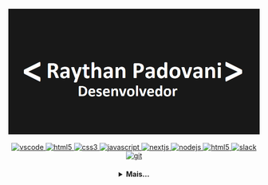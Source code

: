 [![banner](./banner.png)](https://github.com/raythan)

  <p align="center">
   <a href="https://code.visualstudio.com/">
      <img src="https://cdn.jsdelivr.net/gh/devicons/devicon/icons/vscode/vscode-original.svg" alt="vscode" width="40" height="40"/>
   </a>
   <a href="https://developer.mozilla.org/pt-BR/docs/Web/HTML">
      <img src="https://cdn.jsdelivr.net/gh/devicons/devicon/icons/html5/html5-plain.svg" alt="html5" width="40" height="40"/>
   </a>
   <a href="https://developer.mozilla.org/pt-BR/docs/Web/CSS">
      <img src="https://cdn.jsdelivr.net/gh/devicons/devicon/icons/css3/css3-plain.svg" alt="css3" width="40" height="40"/>
   </a>
   <a href="https://developer.mozilla.org/en-US/docs/Web/JavaScript">
      <img src="https://cdn.jsdelivr.net/gh/devicons/devicon/icons/javascript/javascript-original.svg" alt="javascript" width="40" height="40"/>
   </a>
   <a href="https://nextjs.org/">
      <img src="https://cdn.jsdelivr.net/gh/devicons/devicon/icons/nextjs/nextjs-line.svg" alt="nextjs" width="40" height="40"/>
   </a>
   <a href="https://nodejs.org">
      <img src="https://cdn.jsdelivr.net/gh/devicons/devicon/icons/nodejs/nodejs-original.svg" alt="nodejs" width="40" height="40"/>
   </a>
   <a href="https://www.electronjs.org/">
      <img src="https://cdn.jsdelivr.net/gh/devicons/devicon/icons/electron/electron-original.svg" alt="html5" width="40" height="40"/>
   </a>
   <a href="https://www.slack.com">
      <img src="https://cdn.jsdelivr.net/gh/devicons/devicon/icons/slack/slack-original.svg" alt="slack" width="40" height="40"/>
   </a>
   <a href="https://git-scm.com/">
      <img src="https://cdn.jsdelivr.net/gh/devicons/devicon/icons/git/git-original.svg" alt="git" width="40" height="40"/>
   </a>
</p>

<h4 align="center">
<details>
<summary>Mais...</summary>
<h1 align="center"><img src="https://media.giphy.com/media/hvRJCLFzcasrR4ia7z/giphy.gif" width="25px">Oi meu nome é [Raythan Padovani]</h1></img>

<p align="center">
  <a href="https://github.com/raythan">
    <img
      align="center"
      height="150em"
      src="https://github-readme-stats.vercel.app/api?username=LuanderFarias&show_icons=true&include_all_commits=true&count_private=true&theme=tokyonight"
    />
  </a>
  <a href="https://github.com/seu-usuario">
    <img
      align="center"
      height="150em"
      src="https://github-readme-stats.vercel.app/api/top-langs/?username=LuanderFarias&show_icons=true&include_all_commits=true&count_private=true&layout=compact&theme=tokyonight"
    />
  </a>
</p>


<p align="center">
  <a href="https://github.com/seu-usuario">
    <img
      align="center"
      src="https://github-profile-trophy.vercel.app/?username=LuanderFarias&theme=onedark&no-frame=true&row=1&&margin-w=20&no-bg=true"
    />
  </a>
</a>
</p>

<h3 align="center">Trabalhando em:</h3>

<p align="center">
  <a href="https://github.com/seu-usuario/seu-repositorio">
    <img
      align="center"
      height="120em"
      src="https://github-readme-stats.vercel.app/api/pin/?username=LuanderFarias&repo=LuanderFarias&theme=tokyonight">
    </img>
  </a>
</p>

<h3 align="center">Sobre mim:</h3>

<p align="center">
  <a href="https://instagram.com/seu-usuario/">
    <img
      align="center"
      src="https://img.shields.io/badge/Instagram-1C1C1C?style=for-the-badge&logo=instagram&logoColor=00FFFF"
    />
  </a>
  <a href="https://twitter.com/seu-usuario">
    <img
      align="center"
      src="https://img.shields.io/badge/Twitter-1C1C1C?style=for-the-badge&logo=twitter&logoColor=00FFFF"
    />
  </a>
  <a href="https://discord.gg/seu-server">
    <img
      align="center"
      src="https://img.shields.io/badge/Discord-1C1C1C?style=for-the-badge&logo=discord&logoColor=00FFFF">
  </a>
  <a href="https://www.linkedin.com/in/seu-usuario/">
    <img
         align="center"
         src="https://img.shields.io/badge/LinkedIn-1C1C1C?style=for-the-badge&logo=linkedin&logoColor=00FFFF"
  </a>
  <a href="https://www.youtube.com/channel/link-do-canal">
    <img
      align="center"
      src="https://img.shields.io/badge/YouTube-1C1C1C?style=for-the-badge&logo=youtube&logoColor=00FFFF"
    />
  </a>
</p>
<h5 align="center">Seu @</h5>
</details>
